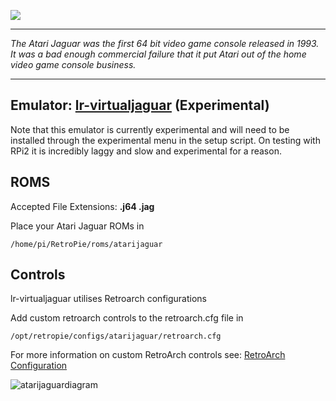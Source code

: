 ![](http://atariage.com/forums/uploads/monthly_09_2013/post-2754-0-29015300-1378838194.jpg)

***
_The Atari Jaguar was the first 64 bit video game console released in 1993. It was a bad enough commercial failure that it put Atari out of the home video game console business._

***


## Emulator: [lr-virtualjaguar](https://github.com/libretro/virtualjaguar-libretro) (Experimental)

Note that this emulator is currently experimental and will need to be installed through the experimental menu in the setup script. On testing with RPi2 it is incredibly laggy and slow and experimental for a reason.

## ROMS

Accepted File Extensions: **.j64 .jag**

Place your Atari Jaguar ROMs in 
```
/home/pi/RetroPie/roms/atarijaguar
```
## Controls

lr-virtualjaguar utilises Retroarch configurations

Add custom retroarch controls to the retroarch.cfg file in
```shell
/opt/retropie/configs/atarijaguar/retroarch.cfg
```
For more information on custom RetroArch controls see: [RetroArch Configuration](https://github.com/petrockblog/RetroPie-Setup/wiki/RetroArch-Configuration)

![atarijaguardiagram](https://cloud.githubusercontent.com/assets/10035308/8268598/4a5d1868-1748-11e5-994d-e0d508d8877b.png)